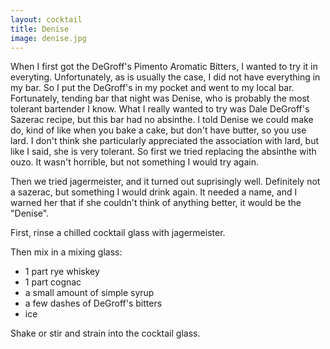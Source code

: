 ```yaml
---
layout: cocktail
title: Denise
image: denise.jpg
---
```

When I first got the DeGroff's Pimento Aromatic Bitters, I wanted to try it in everyting.
Unfortunately, as is usually the case, I did not have everything in my bar. So I put the
DeGroff's in my pocket and went to my local bar. Fortunately, tending bar that night was Denise,
who is probably the most tolerant bartender I know. What I really wanted to try was Dale DeGroff's
Sazerac recipe, but this bar had no absinthe. I told Denise we could make do, kind of like when you
bake a cake, but don't have butter, so you use lard. I don't think she particularly appreciated the
association with lard, but like I said, she is very tolerant. So first we tried replacing the absinthe
with ouzo. It wasn't horrible, but not something I would try again.

Then we tried jagermeister, and it turned out suprisingly well. Definitely not a sazerac, but something
I would drink again. It needed a name, and I warned her that if she couldn't think of anything better,
it would be the "Denise".

First, rinse a chilled cocktail glass with jagermeister.

Then mix in a mixing glass:

* 1 part rye whiskey
* 1 part cognac
* a small amount of simple syrup
* a few dashes of DeGroff's bitters
* ice

Shake or stir and strain into the cocktail glass.  
